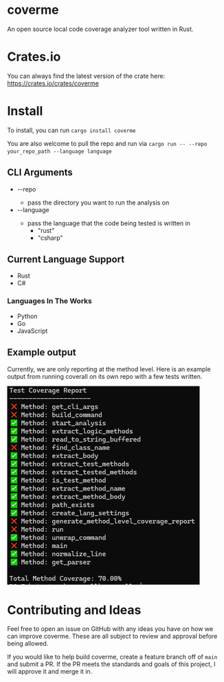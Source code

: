# coverme

An open source local code coverage analyzer tool written in Rust.

# Crates.io

You can always find the latest version of the crate here: https://crates.io/crates/coverme

# Install

To install, you can run `cargo install coverme`

You are also welcome to pull the repo and run via `cargo run -- --repo your_repo_path --language language`

## CLI Arguments

- --repo <PATH>
  - pass the directory you want to run the analysis on
- --language <Language>
  - pass the language that the code being tested is written in
    - "rust"
    - "csharp"

## Current Language Support

- Rust
- C#

### Languages In The Works

- Python
- Go
- JavaScript

## Example output

Currently, we are only reporting at the method level. Here is an example output from running coverall on its own repo with a few tests written.

![alt text](https://github.com/WillBallentine/coverme/blob/main/coverage_example.PNG)

# Contributing and Ideas

Feel free to open an issue on GitHub with any ideas you have on how we can improve coverme. These are all subject to review and approval before being allowed.

If you would like to help build coverme, create a feature branch off of `main` and submit a PR. If the PR meets the standards and goals of this project, I will approve it and merge it in.
